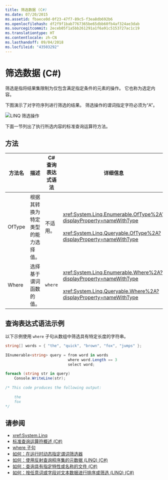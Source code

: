 ```yaml
---
title: 筛选数据 (C#)
ms.date: 07/20/2015
ms.assetid: fbaece0d-0f23-47f7-89c5-f3ea8db692b6
ms.openlocfilehash: df2f9f1bab7767365be65dbb60fb4af324ae3dab
ms.sourcegitcommit: 2eceb05f1a5bb261291a1f6a91c5153727ac1c19
ms.translationtype: HT
ms.contentlocale: zh-CN
ms.lasthandoff: 09/04/2018
ms.locfileid: "43503292"
---
```

# <a name="filtering-data-c"></a>筛选数据 (C#)
筛选是指将结果集限制为仅包含满足指定条件的元素的操作。 它也称为选定内容。  
  
 下图演示了对字符序列进行筛选的结果。 筛选操作的谓词指定字符必须为“A”。  
  
 ![LINQ 筛选操作](../../../../csharp/programming-guide/concepts/linq/media/linq_filter.png "LINQ_Filter")  
  
 下面一节列出了执行所选内容的标准查询运算符方法。  
  
## <a name="methods"></a>方法  
  
|方法名|描述|C# 查询表达式语法|详细信息|  
|-----------------|-----------------|---------------------------------|----------------------|  
|OfType|根据其转换为特定类型的能力选择值。|不适用。|<xref:System.Linq.Enumerable.OfType%2A?displayProperty=nameWithType><br /><br /> <xref:System.Linq.Queryable.OfType%2A?displayProperty=nameWithType>|  
|Where|选择基于谓词函数的值。|`where`|<xref:System.Linq.Enumerable.Where%2A?displayProperty=nameWithType><br /><br /> <xref:System.Linq.Queryable.Where%2A?displayProperty=nameWithType>|  
  
## <a name="query-expression-syntax-example"></a>查询表达式语法示例  
 以下示例使用 `where` 子句从数组中筛选具有特定长度的字符串。  
  
```csharp  
string[] words = { "the", "quick", "brown", "fox", "jumps" };  
  
IEnumerable<string> query = from word in words  
                            where word.Length == 3  
                            select word;  
  
foreach (string str in query)  
    Console.WriteLine(str);  
  
/* This code produces the following output:  
  
    the  
    fox  
*/  
```  
  
## <a name="see-also"></a>请参阅

- <xref:System.Linq>  
- [标准查询运算符概述 (C#)](../../../../csharp/programming-guide/concepts/linq/standard-query-operators-overview.md)  
- [where 子句](../../../../csharp/language-reference/keywords/where-clause.md)  
- [如何：在运行时动态指定谓词筛选器](../../../../csharp/programming-guide/linq-query-expressions/how-to-dynamically-specify-predicate-filters-at-runtime.md)  
- [如何：使用反射查询程序集的元数据 (LINQ) (C#)](../../../../csharp/programming-guide/concepts/linq/how-to-query-an-assembly-s-metadata-with-reflection-linq.md)  
- [如何：查询具有指定特性或名称的文件 (C#)](../../../../csharp/programming-guide/concepts/linq/how-to-query-for-files-with-a-specified-attribute-or-name.md)  
- [如何：按任意词或字段对文本数据进行排序或筛选 (LINQ) (C#)](../../../../csharp/programming-guide/concepts/linq/how-to-sort-or-filter-text-data-by-any-word-or-field-linq.md)
